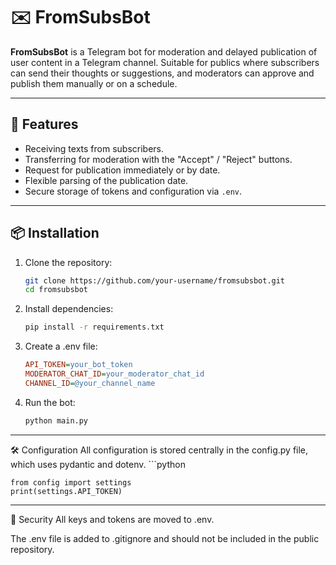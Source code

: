 # ✉️ FromSubsBot

**FromSubsBot** is a Telegram bot for moderation and delayed publication of user content in a Telegram channel. Suitable for publics where subscribers can send their thoughts or suggestions, and moderators can approve and publish them manually or on a schedule.

---

## 🚀 Features

- Receiving texts from subscribers.
- Transferring for moderation with the "Accept" / "Reject" buttons.
- Request for publication immediately or by date.
- Flexible parsing of the publication date.
- Secure storage of tokens and configuration via `.env`.

---

## 📦 Installation

1. Clone the repository:
    ```bash
    git clone https://github.com/your-username/fromsubsbot.git
    cd fromsubsbot

2. Install dependencies:
    ```bash
    pip install -r requirements.txt

3. Create a .env file:
    ```ini
    API_TOKEN=your_bot_token
    MODERATOR_CHAT_ID=your_moderator_chat_id
    CHANNEL_ID=@your_channel_name
4. Run the bot:
    ```bash
    python main.py

---

🛠 Configuration
All configuration is stored centrally in the config.py file, which uses pydantic and dotenv.
    ```python
    
    from config import settings
    print(settings.API_TOKEN)

---

🔐 Security
All keys and tokens are moved to .env.

The .env file is added to .gitignore and should not be included in the public repository.
